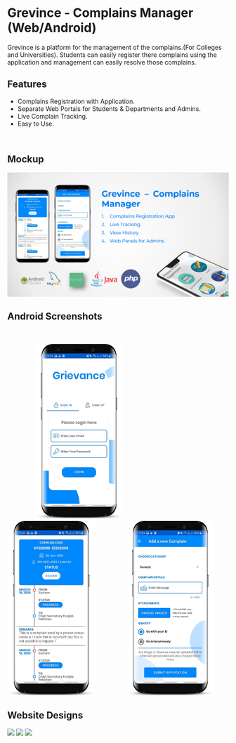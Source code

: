 # Grevince - Complains Manager (Web/Android)

Grevince is a platform for the management of the complains.(For Colleges and Universities). Students can easily register there complains using the application and management can easily resolve those complains.

## Features

- Complains Registration with Application.
- Separate Web Portals for Students & Departments and Admins.
- Live Complain Tracking.
- Easy to Use.
 
 <br>
<h2> Mockup </h2>
<img src=mockup2.PNG > 
<br>
<h2> Android Screenshots</h2>
<br>

&nbsp;&nbsp;&nbsp;&nbsp;&nbsp;&nbsp;&nbsp;&nbsp;&nbsp;&nbsp;&nbsp;&nbsp;&nbsp;&nbsp;&nbsp;&nbsp;<img src=signin.png width="200" height="400"> &nbsp;&nbsp;&nbsp;&nbsp;&nbsp;&nbsp;&nbsp;&nbsp;&nbsp;&nbsp;&nbsp;&nbsp;&nbsp;&nbsp;&nbsp;&nbsp; <img src=dashboard.png width="200" height="400"> &nbsp;&nbsp;&nbsp;&nbsp;&nbsp;&nbsp;&nbsp;&nbsp;&nbsp;&nbsp;&nbsp;&nbsp;&nbsp;&nbsp;&nbsp;&nbsp; <img src=chatbot.png width="200" height="400"> 

<h2> Website Designs </h2>

<img src=khg.jpg > 
<img src=nk.jpg > 
<img src=ukghj.jpg > 
